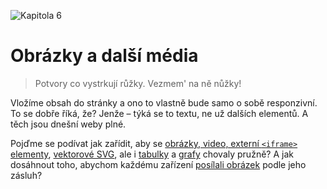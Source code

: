 ![Kapitola 6](dist/images/original/numbers/6.jpg)

# Obrázky a další média

> Potvory co vystrkují růžky. Vezmem' na ně nůžky!

Vložíme obsah do stránky a ono to vlastně bude samo o sobě responzivní. To se dobře říká, že? Jenže – týká se to textu, ne už dalších elementů. A těch jsou dnešní weby plné.

Pojďme se podívat jak zařídit, aby se [obrázky, video, externí `<iframe>` elementy](pruzna-media.md), [vektorové SVG](responzivni-svg.md), ale i [tabulky](responzivni-tabulky.md) a [grafy](responzivni-grafy.md) chovaly pružně? A jak dosáhnout toho, abychom každému zařízení [posílali obrázek](responzivni-obrazky.md) podle jeho zásluh?

